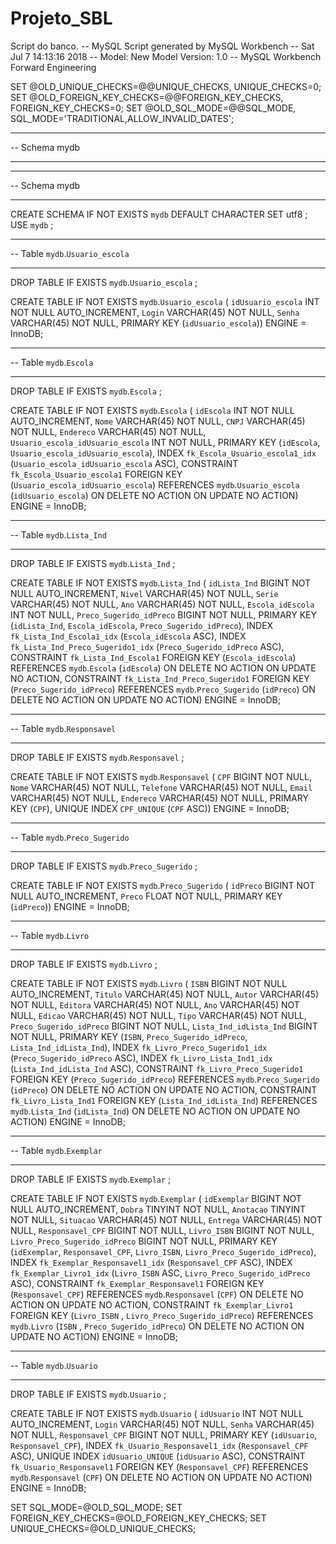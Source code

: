 # Projeto_SBL
Script do banco.
-- MySQL Script generated by MySQL Workbench
-- Sat Jul  7 14:13:16 2018
-- Model: New Model    Version: 1.0
-- MySQL Workbench Forward Engineering

SET @OLD_UNIQUE_CHECKS=@@UNIQUE_CHECKS, UNIQUE_CHECKS=0;
SET @OLD_FOREIGN_KEY_CHECKS=@@FOREIGN_KEY_CHECKS, FOREIGN_KEY_CHECKS=0;
SET @OLD_SQL_MODE=@@SQL_MODE, SQL_MODE='TRADITIONAL,ALLOW_INVALID_DATES';

-- -----------------------------------------------------
-- Schema mydb
-- -----------------------------------------------------

-- -----------------------------------------------------
-- Schema mydb
-- -----------------------------------------------------
CREATE SCHEMA IF NOT EXISTS `mydb` DEFAULT CHARACTER SET utf8 ;
USE `mydb` ;

-- -----------------------------------------------------
-- Table `mydb`.`Usuario_escola`
-- -----------------------------------------------------
DROP TABLE IF EXISTS `mydb`.`Usuario_escola` ;

CREATE TABLE IF NOT EXISTS `mydb`.`Usuario_escola` (
  `idUsuario_escola` INT NOT NULL AUTO_INCREMENT,
  `Login` VARCHAR(45) NOT NULL,
  `Senha` VARCHAR(45) NOT NULL,
  PRIMARY KEY (`idUsuario_escola`))
ENGINE = InnoDB;


-- -----------------------------------------------------
-- Table `mydb`.`Escola`
-- -----------------------------------------------------
DROP TABLE IF EXISTS `mydb`.`Escola` ;

CREATE TABLE IF NOT EXISTS `mydb`.`Escola` (
  `idEscola` INT NOT NULL AUTO_INCREMENT,
  `Nome` VARCHAR(45) NOT NULL,
  `CNPJ` VARCHAR(45) NOT NULL,
  `Endereco` VARCHAR(45) NOT NULL,
  `Usuario_escola_idUsuario_escola` INT NOT NULL,
  PRIMARY KEY (`idEscola`, `Usuario_escola_idUsuario_escola`),
  INDEX `fk_Escola_Usuario_escola1_idx` (`Usuario_escola_idUsuario_escola` ASC),
  CONSTRAINT `fk_Escola_Usuario_escola1`
    FOREIGN KEY (`Usuario_escola_idUsuario_escola`)
    REFERENCES `mydb`.`Usuario_escola` (`idUsuario_escola`)
    ON DELETE NO ACTION
    ON UPDATE NO ACTION)
ENGINE = InnoDB;


-- -----------------------------------------------------
-- Table `mydb`.`Lista_Ind`
-- -----------------------------------------------------
DROP TABLE IF EXISTS `mydb`.`Lista_Ind` ;

CREATE TABLE IF NOT EXISTS `mydb`.`Lista_Ind` (
  `idLista_Ind` BIGINT NOT NULL AUTO_INCREMENT,
  `Nivel` VARCHAR(45) NOT NULL,
  `Serie` VARCHAR(45) NOT NULL,
  `Ano` VARCHAR(45) NOT NULL,
  `Escola_idEscola` INT NOT NULL,
  `Preco_Sugerido_idPreco` BIGINT NOT NULL,
  PRIMARY KEY (`idLista_Ind`, `Escola_idEscola`, `Preco_Sugerido_idPreco`),
  INDEX `fk_Lista_Ind_Escola1_idx` (`Escola_idEscola` ASC),
  INDEX `fk_Lista_Ind_Preco_Sugerido1_idx` (`Preco_Sugerido_idPreco` ASC),
  CONSTRAINT `fk_Lista_Ind_Escola1`
    FOREIGN KEY (`Escola_idEscola`)
    REFERENCES `mydb`.`Escola` (`idEscola`)
    ON DELETE NO ACTION
    ON UPDATE NO ACTION,
  CONSTRAINT `fk_Lista_Ind_Preco_Sugerido1`
    FOREIGN KEY (`Preco_Sugerido_idPreco`)
    REFERENCES `mydb`.`Preco_Sugerido` (`idPreco`)
    ON DELETE NO ACTION
    ON UPDATE NO ACTION)
ENGINE = InnoDB;


-- -----------------------------------------------------
-- Table `mydb`.`Responsavel`
-- -----------------------------------------------------
DROP TABLE IF EXISTS `mydb`.`Responsavel` ;

CREATE TABLE IF NOT EXISTS `mydb`.`Responsavel` (
  `CPF` BIGINT NOT NULL,
  `Nome` VARCHAR(45) NOT NULL,
  `Telefone` VARCHAR(45) NOT NULL,
  `Email` VARCHAR(45) NOT NULL,
  `Endereco` VARCHAR(45) NOT NULL,
  PRIMARY KEY (`CPF`),
  UNIQUE INDEX `CPF_UNIQUE` (`CPF` ASC))
ENGINE = InnoDB;


-- -----------------------------------------------------
-- Table `mydb`.`Preco_Sugerido`
-- -----------------------------------------------------
DROP TABLE IF EXISTS `mydb`.`Preco_Sugerido` ;

CREATE TABLE IF NOT EXISTS `mydb`.`Preco_Sugerido` (
  `idPreco` BIGINT NOT NULL AUTO_INCREMENT,
  `Preco` FLOAT NOT NULL,
  PRIMARY KEY (`idPreco`))
ENGINE = InnoDB;


-- -----------------------------------------------------
-- Table `mydb`.`Livro`
-- -----------------------------------------------------
DROP TABLE IF EXISTS `mydb`.`Livro` ;

CREATE TABLE IF NOT EXISTS `mydb`.`Livro` (
  `ISBN` BIGINT NOT NULL AUTO_INCREMENT,
  `Titulo` VARCHAR(45) NOT NULL,
  `Autor` VARCHAR(45) NOT NULL,
  `Editora` VARCHAR(45) NOT NULL,
  `Ano` VARCHAR(45) NOT NULL,
  `Edicao` VARCHAR(45) NOT NULL,
  `Tipo` VARCHAR(45) NOT NULL,
  `Preco_Sugerido_idPreco` BIGINT NOT NULL,
  `Lista_Ind_idLista_Ind` BIGINT NOT NULL,
  PRIMARY KEY (`ISBN`, `Preco_Sugerido_idPreco`, `Lista_Ind_idLista_Ind`),
  INDEX `fk_Livro_Preco_Sugerido1_idx` (`Preco_Sugerido_idPreco` ASC),
  INDEX `fk_Livro_Lista_Ind1_idx` (`Lista_Ind_idLista_Ind` ASC),
  CONSTRAINT `fk_Livro_Preco_Sugerido1`
    FOREIGN KEY (`Preco_Sugerido_idPreco`)
    REFERENCES `mydb`.`Preco_Sugerido` (`idPreco`)
    ON DELETE NO ACTION
    ON UPDATE NO ACTION,
  CONSTRAINT `fk_Livro_Lista_Ind1`
    FOREIGN KEY (`Lista_Ind_idLista_Ind`)
    REFERENCES `mydb`.`Lista_Ind` (`idLista_Ind`)
    ON DELETE NO ACTION
    ON UPDATE NO ACTION)
ENGINE = InnoDB;


-- -----------------------------------------------------
-- Table `mydb`.`Exemplar`
-- -----------------------------------------------------
DROP TABLE IF EXISTS `mydb`.`Exemplar` ;

CREATE TABLE IF NOT EXISTS `mydb`.`Exemplar` (
  `idExemplar` BIGINT NOT NULL AUTO_INCREMENT,
  `Dobra` TINYINT NOT NULL,
  `Anotacao` TINYINT NOT NULL,
  `Situacao` VARCHAR(45) NOT NULL,
  `Entrega` VARCHAR(45) NOT NULL,
  `Responsavel_CPF` BIGINT NOT NULL,
  `Livro_ISBN` BIGINT NOT NULL,
  `Livro_Preco_Sugerido_idPreco` BIGINT NOT NULL,
  PRIMARY KEY (`idExemplar`, `Responsavel_CPF`, `Livro_ISBN`, `Livro_Preco_Sugerido_idPreco`),
  INDEX `fk_Exemplar_Responsavel1_idx` (`Responsavel_CPF` ASC),
  INDEX `fk_Exemplar_Livro1_idx` (`Livro_ISBN` ASC, `Livro_Preco_Sugerido_idPreco` ASC),
  CONSTRAINT `fk_Exemplar_Responsavel1`
    FOREIGN KEY (`Responsavel_CPF`)
    REFERENCES `mydb`.`Responsavel` (`CPF`)
    ON DELETE NO ACTION
    ON UPDATE NO ACTION,
  CONSTRAINT `fk_Exemplar_Livro1`
    FOREIGN KEY (`Livro_ISBN` , `Livro_Preco_Sugerido_idPreco`)
    REFERENCES `mydb`.`Livro` (`ISBN` , `Preco_Sugerido_idPreco`)
    ON DELETE NO ACTION
    ON UPDATE NO ACTION)
ENGINE = InnoDB;


-- -----------------------------------------------------
-- Table `mydb`.`Usuario`
-- -----------------------------------------------------
DROP TABLE IF EXISTS `mydb`.`Usuario` ;

CREATE TABLE IF NOT EXISTS `mydb`.`Usuario` (
  `idUsuario` INT NOT NULL AUTO_INCREMENT,
  `Login` VARCHAR(45) NOT NULL,
  `Senha` VARCHAR(45) NOT NULL,
  `Responsavel_CPF` BIGINT NOT NULL,
  PRIMARY KEY (`idUsuario`, `Responsavel_CPF`),
  INDEX `fk_Usuario_Responsavel1_idx` (`Responsavel_CPF` ASC),
  UNIQUE INDEX `idUsuario_UNIQUE` (`idUsuario` ASC),
  CONSTRAINT `fk_Usuario_Responsavel1`
    FOREIGN KEY (`Responsavel_CPF`)
    REFERENCES `mydb`.`Responsavel` (`CPF`)
    ON DELETE NO ACTION
    ON UPDATE NO ACTION)
ENGINE = InnoDB;


SET SQL_MODE=@OLD_SQL_MODE;
SET FOREIGN_KEY_CHECKS=@OLD_FOREIGN_KEY_CHECKS;
SET UNIQUE_CHECKS=@OLD_UNIQUE_CHECKS;


